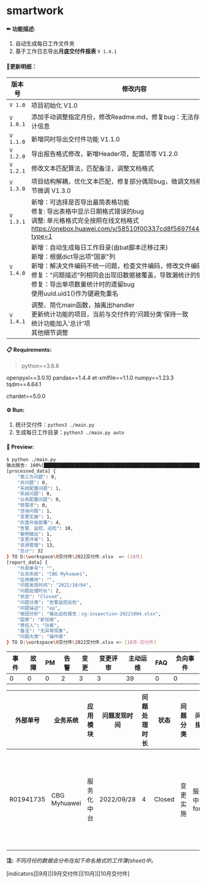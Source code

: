 # smartwork

#### ✏ 功能描述:

1. 自动生成每日工作文件夹
2. 基于工作日志导出**月底交付件报表** `V 1.4.1`



#### 📌更新明细：

| 版本号    | 修改内容                                                     |
| --------- | ------------------------------------------------------------ |
| `V 1.0`   | 项目初始化 V1.0                                              |
| `V 1.0.1` | 添加手动调整指定月份，修改Readme.md，修复bug：无法存储多月份的统计信息 |
| `V 1.1.0` | 新增同时导出交付件功能 V1.1.0                                |
| `V 1.2.0` | 导出报告格式修改，新增Header项，配置项等 V1.2.0              |
| `V 1.2.1` | 修改文本匹配算法，匹配备注，调整文档格式                     |
| `V 1.3.0` | 项目结构解耦，优化文本匹配，修复部分偶现bug，微调文档格式，其他细节微调 V1.3.0 |
| `V 1.3.1` | 新增：可选择是否导出最简表格功能 <br />修复: 导出表格中显示日期格式错误的bug <br />调整: 单元格格式完全按照在线文档格式 <br />https://onebox.huawei.com/v/58510f00337cd8f5697f440fbb0fdc30?type=1 |
| `V 1.4.0` | 新增：自动生成每日工作目录(由bat脚本迁移过来)<br />新增：根据dict导出项"国家"列<br />新增：解决文件编码不统一问题，检查文件编码，修改文件编码为UTF-8<br />修复："问题描述"列相同会出现旧数据被覆盖，导致漏统计的情况，<br />修复：导出单项数量统计时的遗留bug<br />使用uuid.uid1()作为键避免重名 |
| `V 1.4.1` | 调整、简化main函数，抽离出handler<br />更新统计功能的项目，当前与交付件的'问题分类'保持一致<br />统计功能加入'总计'项<br />其他细节调整 |



#### 📋 Requirements:

> python==3.8.8

openpyxl==3.0.10
pandas==1.4.4
et-xmlfile==1.1.0
numpy==1.23.3
tqdm==4.64.1

chardet==5.0.0

#### ⚙ Run:

1. 统计交付件：`python3 ./main.py`
2. 生成每日工作目录：`python3 ./main.py auto`

#### 👀 Preview:

```bash
$ python ./main.py 
输出报告: 100%|█████████████████████████████████████████████████████████████████████████████████████████████████████████████████████████| 88/88 [00:00<00:00, 153.45it/s] 
[processed_data] {
    "第三方问题": 0,
    "非问题": 0,
    "系统配置问题": 1,
    "系统问题": 0,
    "业务配置问题": 0,
    "转需求": 0,
    "咨询问题": 1,
    "变更实施": 1,
    "灰度升级部署": 4,
    "告警、监控、巡检": 10,
    "案例输出": 1,
    "变更评审": 1,
    "资源管理": 13,
    "总计": 32
} TO D:\workspace\0交付件\2022交付件.xlsx  => [10月]
[report_data] {
    "外部单号": "",
    "业务系统": "CBG Myhuawei",
    "应用模块": "",
    "问题发现时间": "2022/10/04",
    "问题处理时长": 2,
    "状态": "Closed",
    "问题分类": "告警监控巡检",
    "问题描述": "op",
    "根因分析": "输出巡检报告：sg-inspection-20221004.xlsx",
    "国家": "新加坡",
    "责任人": "孙奥",
    "备注": "无异常现象",
    "问题大类": "操作类"
} TO D:\workspace\0交付件\2022交付件.xlsx => [10月-交付件]
```

| 事件 | 故障 | PM   | 告警 | 变更 | 变更评审 | 主动运维 | FAQ  | 负向事件 |
| ---- | ---- | ---- | ---- | ---- | -------- | -------- | ---- | -------- |
| 0    | 0    | 0    | 2    | 3    | 3        | 39       | 0    | 0        |

| 外部单号  | 业务系统     | 应用模块   | 问题发现时间 | 问题处理时长 | 状态   | 问题分类 | 问题描述      | 根因分析                                                     | 国家   | 责任人 | 备注                                                         | 问题大类 |
| --------- | ------------ | ---------- | ------------ | ------------ | ------ | -------- | ------------- | ------------------------------------------------------------ | ------ | ------ | ------------------------------------------------------------ | -------- |
| R01941735 | CBG Myhuawei | 服务化中台 | 2022/09/28   | 4            | Closed | 变更实施 | 服务中台forum | zhaojianyang 30001833 forum  新加坡、俄罗斯、德电     拉、推镜像，升级cce     刷数据库脚本     查日志，协助debug     测试成功 | 新加坡 | 孙奥   | https://eops.huawei.com/octopusportal/#!octopusportal/exception/viewException.html?envType=pro&taskId=1941735&approveNode=13 | 操作类   |

**注:** *不同月份的数据会分布在如下命名格式的工作簿(sheet)中。*

[indicators]|[9月]|[9月交付件]|[10月]|[10月交付件]